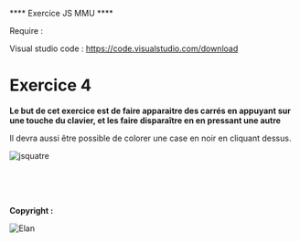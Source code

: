 **** Exercice JS MMU ****

Require :

Visual studio code : https://code.visualstudio.com/download <br>

<h1>Exercice 4</h1>

<p><strong>Le but de cet exercice est de faire apparaitre des carrés en appuyant sur une touche 
du clavier, et les faire disparaître en en pressant une autre</strong></p>

<p>Il devra aussi être possible de colorer une case en noir en cliquant dessus.</p>

![jsquatre](https://github.com/AlexGthr/exos_js_mmu_quatre/assets/145430486/f13125bc-a8ff-4952-894a-ae497ba8d0a9)


<br><br><br>
<p><strong>Copyright : </strong></p>

![Elan](https://github.com/AlexGthr/Cinema/assets/145430486/f847025a-e4a1-4585-bd1f-1de40d59d0f0)
